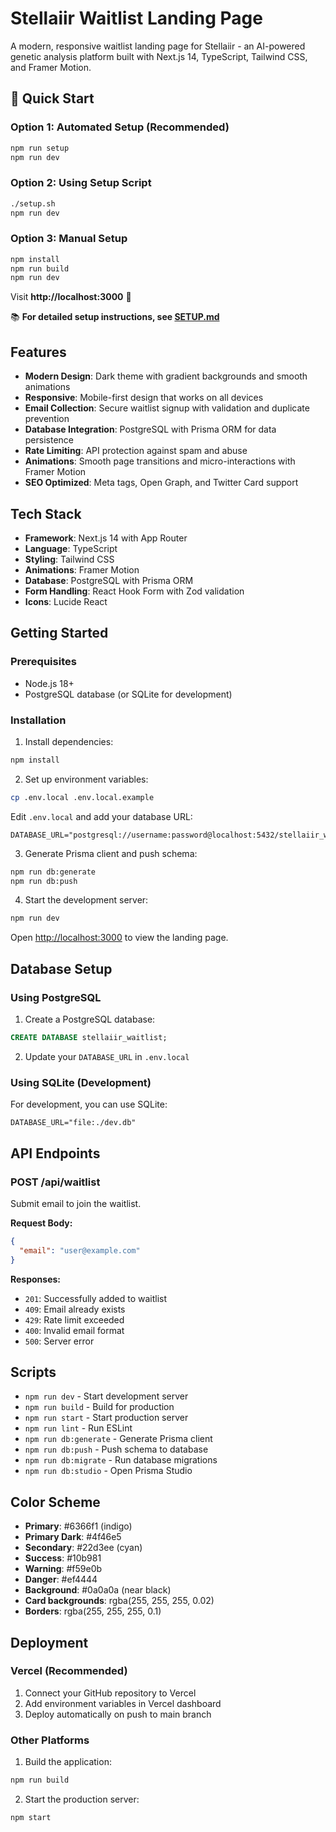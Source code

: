 # Stellaiir Waitlist Landing Page

A modern, responsive waitlist landing page for Stellaiir - an AI-powered genetic analysis platform built with Next.js 14, TypeScript, Tailwind CSS, and Framer Motion.

## 🚀 Quick Start

### Option 1: Automated Setup (Recommended)
```bash
npm run setup
npm run dev
```

### Option 2: Using Setup Script
```bash
./setup.sh
npm run dev
```

### Option 3: Manual Setup
```bash
npm install
npm run build
npm run dev
```

Visit **http://localhost:3000** 🎉

📚 **For detailed setup instructions, see [SETUP.md](./SETUP.md)**

## Features

- **Modern Design**: Dark theme with gradient backgrounds and smooth animations
- **Responsive**: Mobile-first design that works on all devices
- **Email Collection**: Secure waitlist signup with validation and duplicate prevention
- **Database Integration**: PostgreSQL with Prisma ORM for data persistence
- **Rate Limiting**: API protection against spam and abuse
- **Animations**: Smooth page transitions and micro-interactions with Framer Motion
- **SEO Optimized**: Meta tags, Open Graph, and Twitter Card support

## Tech Stack

- **Framework**: Next.js 14 with App Router
- **Language**: TypeScript
- **Styling**: Tailwind CSS
- **Animations**: Framer Motion
- **Database**: PostgreSQL with Prisma ORM
- **Form Handling**: React Hook Form with Zod validation
- **Icons**: Lucide React

## Getting Started

### Prerequisites

- Node.js 18+ 
- PostgreSQL database (or SQLite for development)

### Installation

1. Install dependencies:
```bash
npm install
```

2. Set up environment variables:
```bash
cp .env.local .env.local.example
```

Edit `.env.local` and add your database URL:
```env
DATABASE_URL="postgresql://username:password@localhost:5432/stellaiir_waitlist"
```

3. Generate Prisma client and push schema:
```bash
npm run db:generate
npm run db:push
```

4. Start the development server:
```bash
npm run dev
```

Open [http://localhost:3000](http://localhost:3000) to view the landing page.

## Database Setup

### Using PostgreSQL

1. Create a PostgreSQL database:
```sql
CREATE DATABASE stellaiir_waitlist;
```

2. Update your `DATABASE_URL` in `.env.local`

### Using SQLite (Development)

For development, you can use SQLite:
```env
DATABASE_URL="file:./dev.db"
```

## API Endpoints

### POST /api/waitlist

Submit email to join the waitlist.

**Request Body:**
```json
{
  "email": "user@example.com"
}
```

**Responses:**
- `201`: Successfully added to waitlist
- `409`: Email already exists
- `429`: Rate limit exceeded
- `400`: Invalid email format
- `500`: Server error

## Scripts

- `npm run dev` - Start development server
- `npm run build` - Build for production
- `npm run start` - Start production server
- `npm run lint` - Run ESLint
- `npm run db:generate` - Generate Prisma client
- `npm run db:push` - Push schema to database
- `npm run db:migrate` - Run database migrations
- `npm run db:studio` - Open Prisma Studio

## Color Scheme

- **Primary**: #6366f1 (indigo)
- **Primary Dark**: #4f46e5
- **Secondary**: #22d3ee (cyan)
- **Success**: #10b981
- **Warning**: #f59e0b
- **Danger**: #ef4444
- **Background**: #0a0a0a (near black)
- **Card backgrounds**: rgba(255, 255, 255, 0.02)
- **Borders**: rgba(255, 255, 255, 0.1)

## Deployment

### Vercel (Recommended)

1. Connect your GitHub repository to Vercel
2. Add environment variables in Vercel dashboard
3. Deploy automatically on push to main branch

### Other Platforms

1. Build the application:
```bash
npm run build
```

2. Start the production server:
```bash
npm start
```
